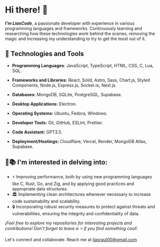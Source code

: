 # Hi there! 👋

<p>
    <strong><i>I'm LiasCode</i></strong>, 
    a passionate developer with experience in various programming languages and frameworks. Continuously learning and researching how these technologies work behind the scenes, removing the magic     and increasing my understanding to try to get the most out of it. 
</p>

## 🚀 Technologies and Tools

- **Programming Languages**: JavaScript, TypeScript, HTML, CSS, C, Lua, SQL.

- **Frameworks and Libraries:** React, Solid, Astro, Sass, Chart.js, Styled Components, Node.js, Express.js, Socket.io, Next.js.

- **Databases:** MongoDB, SQLite, PostgreSQL, Supabase.

- **Desktop Applications:** Electron.

- **Operating Systems:** Ubuntu, Fedora, Windows.

- **Developer Tools:** Git, GitHub, ESLint, Prettier.

- **Code Assistant:** GPT3.5.

- **Deployment/Hostings:** Cloudflare, Vercel, Render, MongoDB Atlas, Supabase.

## 🧠📚 I'm interested in delving into:
- ⚡ Improving performance, both by using new programming languages like C, Rust, Go, and Zig, and by applying good practices and appropriate data structures.
- 🏛️ Implementing clean architectures whenever necessary to increase code sustainability and scalability.
- 🔒 Incorporating robust security measures to protect against threats and vulnerabilities, ensuring the integrity and confidentiality of data.

*¡Feel free to explore my repositories for interesting projects and contributions! Don't forget to leave a ⭐️ if you find something cool!*.

Let's connect and collaborate. Reach me at [liasraul00@gmail.com](mailto:liasraul00@gmail)
